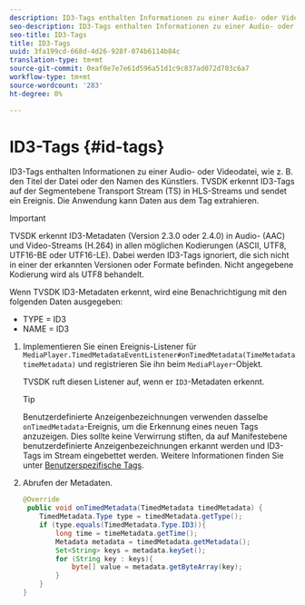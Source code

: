 ```yaml
---
description: ID3-Tags enthalten Informationen zu einer Audio- oder Videodatei, wie z. B. den Titel der Datei oder den Namen des Künstlers. TVSDK erkennt ID3-Tags auf der Segmentebene Transport Stream (TS) in HLS-Streams und sendet ein Ereignis. Die Anwendung kann Daten aus dem Tag extrahieren.
seo-description: ID3-Tags enthalten Informationen zu einer Audio- oder Videodatei, wie z. B. den Titel der Datei oder den Namen des Künstlers. TVSDK erkennt ID3-Tags auf der Segmentebene Transport Stream (TS) in HLS-Streams und sendet ein Ereignis. Die Anwendung kann Daten aus dem Tag extrahieren.
seo-title: ID3-Tags
title: ID3-Tags
uuid: 3fa199cd-668d-4d26-928f-074b6114b84c
translation-type: tm+mt
source-git-commit: 0eaf0e7e7e61d596a51d1c9c837ad072d703c6a7
workflow-type: tm+mt
source-wordcount: '283'
ht-degree: 0%

---
```



# ID3-Tags {#id-tags}

ID3-Tags enthalten Informationen zu einer Audio- oder Videodatei, wie z. B. den Titel der Datei oder den Namen des Künstlers. TVSDK erkennt ID3-Tags auf der Segmentebene Transport Stream (TS) in HLS-Streams und sendet ein Ereignis. Die Anwendung kann Daten aus dem Tag extrahieren.

>[!IMPORTANT]
>
>TVSDK erkennt ID3-Metadaten (Version 2.3.0 oder 2.4.0) in Audio- (AAC) und Video-Streams (H.264) in allen möglichen Kodierungen (ASCII, UTF8, UTF16-BE oder UTF16-LE). Dabei werden ID3-Tags ignoriert, die sich nicht in einer der erkannten Versionen oder Formate befinden. Nicht angegebene Kodierung wird als UTF8 behandelt.

Wenn TVSDK ID3-Metadaten erkennt, wird eine Benachrichtigung mit den folgenden Daten ausgegeben:

* TYPE = ID3
* NAME = ID3

1. Implementieren Sie einen Ereignis-Listener für `MediaPlayer.TimedMetadataEventListener#onTimedMetadata(TimeMetadata timeMetadata)` und registrieren Sie ihn beim `MediaPlayer`-Objekt.

   TVSDK ruft diesen Listener auf, wenn er `ID3`-Metadaten erkennt.

   >[!TIP]
   >
   >Benutzerdefinierte Anzeigenbezeichnungen verwenden dasselbe `onTimedMetadata`-Ereignis, um die Erkennung eines neuen Tags anzuzeigen. Dies sollte keine Verwirrung stiften, da auf Manifestebene benutzerdefinierte Anzeigenbezeichnungen erkannt werden und ID3-Tags im Stream eingebettet werden. Weitere Informationen finden Sie unter [Benutzerspezifische Tags](../../tvsdk-2.7-for-android/ad-insertion/custom-tags-configure/c-psdk-android-2.7-custom-tags-configure.md).


1. Abrufen der Metadaten.

   ```java
   @Override 
    public void onTimedMetadata(TimedMetadata timedMetadata) { 
       TimedMetadata.Type type = timedMetadata.getType(); 
       if (type.equals(TimedMetadata.Type.ID3)){ 
           long time = timeMetadata.getTime(); 
           Metadata metadata = timedMetadata.getMetadata(); 
           Set<String> keys = metadata.keySet(); 
           for (String key : keys){ 
               byte[] value = metadata.getByteArray(key); 
           } 
       } 
   }
   ```

